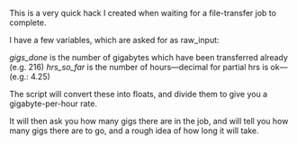 This is a very quick hack I created when waiting for a file-transfer job to complete.

I have a few variables, which are asked for as raw_input:

*gigs_done* is the number of gigabytes which have been transferred already (e.g. 216)
*hrs_so_far* is the number of hours—decimal for partial hrs is ok—(e.g.: 4.25)

The script will convert these into floats, and divide them to give you a gigabyte-per-hour rate.

It will then ask you how many gigs there are in the job, and will tell you how many gigs there are to go, and a rough idea of how long it will take.